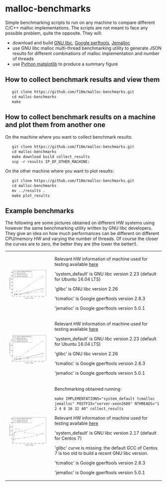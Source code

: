 # malloc-benchmarks

Simple benchmarking scripts to run on any machine to compare different C/C++ malloc implementations.
The scripts are not meant to face any possible problem, quite the opposite.
They will:
 - download and build [GNU libc](https://www.gnu.org/software/libc/), [Google perftools](https://github.com/gperftools/gperftools), [Jemalloc](http://jemalloc.net/)
 - use GNU libc malloc multi-thread benchmarking utility to generate JSON results for different combinations
   of malloc implementation and number of threads
 - use [Python matplotlib](https://matplotlib.org/) to produce a summary figure


## How to collect benchmark results and view them

```
   git clone https://github.com/f18m/malloc-benchmarks.git
   cd malloc-benchmarks
   make
```


## How to collect benchmark results on a machine and plot them from another one

On the machine where you want to collect benchmark results:

```
   git clone https://github.com/f18m/malloc-benchmarks.git
   cd malloc-benchmarks
   make download build collect_results 
   scp -r results IP_OF_OTHER_MACHINE:
```

On the other machine where you want to plot results:

```
   git clone https://github.com/f18m/malloc-benchmarks.git
   cd malloc-benchmarks
   mv ../results .
   make plot_results
```


## Example benchmarks

The following are some pictures obtained on different HW systems using however the same benchmarking utility written by
GNU libc developers. They give an idea on how much performances can be different on different CPU/memory HW and varying the number of threads.
Of course the closer the curves are to zero, the better they are (the lower the better!).

<table cellpadding="5" width="100%">
<tbody>


<tr>
<td>

![](results/2018-02-11-desktop-corei5/results.png "Malloc speed measured on 4-core Intel Core i5 CPU")

</td>
<td>

Relevant HW information of machine used for testing available [here](results/2018-02-11-desktop-corei5/hardware-inventory.txt)

'system_default' is GNU libc version 2.23 (default for Ubuntu 16.04 LTS)

'glibc' is GNU libc version 2.26

'tcmalloc' is Google gperftools version 2.6.3

'jemalloc' is Google gperftools version 5.0.1
</td>
</tr>


<tr>
<td>

![](results/2018-02-11-desktop-xeon3470/results.png "Malloc speed measured on 8-core Intel Xeon 3470 CPU")

</td>
<td>

Relevant HW information of machine used for testing available [here](results/2018-02-11-desktop-xeon3470/hardware-inventory.txt)

'system_default' is GNU libc version 2.23 (default for Ubuntu 16.04 LTS)

'glibc' is GNU libc version 2.26

'tcmalloc' is Google gperftools version 2.6.3

'jemalloc' is Google gperftools version 5.0.1
</td>
</tr>


<tr>
<td>

![](results/2018-02-11-server-xeon2680/results.png "Malloc speed measured on 40-core dual-CPU Intel Xeon 2680 CPU")

</td>
<td>

Benchmarking obtained running:

```
make IMPLEMENTATIONS="system_default tcmalloc jemalloc" POSTFIX="server-xeon2680" NTHREADS="1 2 4 8 16 32 40" collect_results
```

Relevant HW information of machine used for testing available [here](results/2018-02-11-server-xeon2680/hardware-inventory.txt)

'system_default' is GNU libc version 2.17 (default for Centos 7)

'glibc' curve is missing: the default GCC of Centos 7 is too old to build a recent GNU libc version.

'tcmalloc' is Google gperftools version 2.6.3

'jemalloc' is Google gperftools version 5.0.1
</td>
</tr>


</tbody>
</table>


